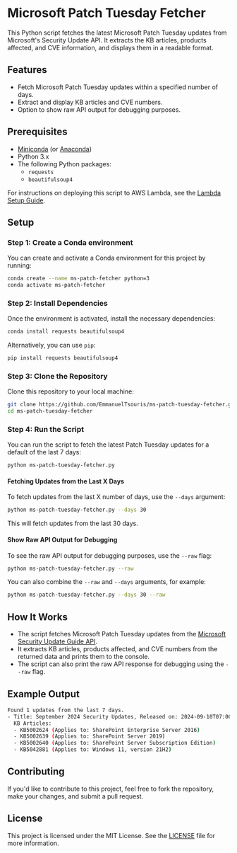 # Microsoft Patch Tuesday Fetcher

This Python script fetches the latest Microsoft Patch Tuesday updates from Microsoft's Security Update API. It extracts the KB articles, products affected, and CVE information, and displays them in a readable format.

## Features

- Fetch Microsoft Patch Tuesday updates within a specified number of days.
- Extract and display KB articles and CVE numbers.
- Option to show raw API output for debugging purposes.

## Prerequisites

- [Miniconda](https://docs.conda.io/en/latest/miniconda.html) (or [Anaconda](https://www.anaconda.com/products/distribution))
- Python 3.x
- The following Python packages:
  - `requests`
  - `beautifulsoup4`

For instructions on deploying this script to AWS Lambda, see the [Lambda Setup Guide](./lambda-example/LAMBDA_SETUP.md).

## Setup

### Step 1: Create a Conda environment

You can create and activate a Conda environment for this project by running:

```bash
conda create --name ms-patch-fetcher python=3
conda activate ms-patch-fetcher
```

### Step 2: Install Dependencies

Once the environment is activated, install the necessary dependencies:

```bash
conda install requests beautifulsoup4
```

Alternatively, you can use `pip`:

```bash
pip install requests beautifulsoup4
```

### Step 3: Clone the Repository

Clone this repository to your local machine:

```bash
git clone https://github.com/EmmanuelTsouris/ms-patch-tuesday-fetcher.git
cd ms-patch-tuesday-fetcher
```

### Step 4: Run the Script

You can run the script to fetch the latest Patch Tuesday updates for a default of the last 7 days:

```bash
python ms-patch-tuesday-fetcher.py
```

#### Fetching Updates from the Last X Days

To fetch updates from the last X number of days, use the `--days` argument:

```bash
python ms-patch-tuesday-fetcher.py --days 30
```

This will fetch updates from the last 30 days.

#### Show Raw API Output for Debugging

To see the raw API output for debugging purposes, use the `--raw` flag:

```bash
python ms-patch-tuesday-fetcher.py --raw
```

You can also combine the `--raw` and `--days` arguments, for example:

```bash
python ms-patch-tuesday-fetcher.py --days 30 --raw
```

## How It Works

- The script fetches Microsoft Patch Tuesday updates from the [Microsoft Security Update Guide API](https://github.com/microsoft/MSRC-Microsoft-Security-Updates-API).
- It extracts KB articles, products affected, and CVE numbers from the returned data and prints them to the console.
- The script can also print the raw API response for debugging using the `--raw` flag.

## Example Output

```bash
Found 1 updates from the last 7 days.
- Title: September 2024 Security Updates, Released on: 2024-09-10T07:00:00Z
  KB Articles:
  - KB5002624 (Applies to: SharePoint Enterprise Server 2016)
  - KB5002639 (Applies to: SharePoint Server 2019)
  - KB5002640 (Applies to: SharePoint Server Subscription Edition)
  - KB5042881 (Applies to: Windows 11, version 21H2)
```

## Contributing

If you'd like to contribute to this project, feel free to fork the repository, make your changes, and submit a pull request.

## License

This project is licensed under the MIT License. See the [LICENSE](LICENSE) file for more information.
